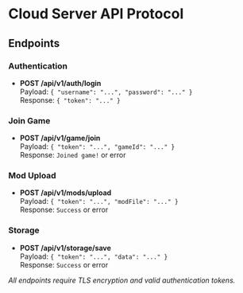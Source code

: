 # Cloud Server API Protocol

## Endpoints

### Authentication
- **POST /api/v1/auth/login**  
  Payload: `{ "username": "...", "password": "..." }`  
  Response: `{ "token": "..." }`

### Join Game
- **POST /api/v1/game/join**  
  Payload: `{ "token": "...", "gameId": "..." }`  
  Response: `Joined game!` or error

### Mod Upload
- **POST /api/v1/mods/upload**  
  Payload: `{ "token": "...", "modFile": "..." }`  
  Response: `Success` or error

### Storage
- **POST /api/v1/storage/save**  
  Payload: `{ "token": "...", "data": "..." }`  
  Response: `Success` or error

_All endpoints require TLS encryption and valid authentication tokens._